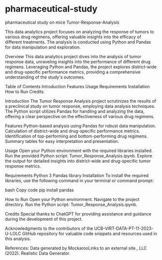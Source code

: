 # pharmaceutical-study
pharmaceutical study on mice
Tumor-Response-Analysis

This data analytics project focuses on analyzing the response of tumors to various drug regimens, offering valuable insights into the efficacy of different treatments. The analysis is conducted using Python and Pandas for data manipulation and exploration.

Overview
This data analytics project dives into the analysis of tumor response data, unraveling insights into the performance of different drug regimens. Leveraging Python and Pandas, the project explores district-wide and drug-specific performance metrics, providing a comprehensive understanding of the study's outcomes.

Table of Contents
Introduction
Features
Usage
Requirements
Installation
How to Run
Credits

Introduction
The Tumor Response Analysis project scrutinizes the results of a preclinical study on tumor response, employing data analysis techniques. The Python script utilizes Pandas for handling and analyzing the data, offering a clear perspective on the effectiveness of various drug regimens.

Features
Python-based analysis using Pandas for robust data manipulation.
Calculation of district-wide and drug-specific performance metrics.
Identification of top-performing and bottom-performing drug regimens.
Summary tables for easy interpretation and presentation.

Usage
Open your Python environment with the required libraries installed.
Run the provided Python script: Tumor_Response_Analysis.ipynb.
Explore the output for detailed insights into district-wide and drug-specific tumor response metrics.

Requirements
Python 3
Pandas library
Installation
To install the required libraries, use the following command in your terminal or command prompt:

bash
Copy code
pip install pandas

How to Run
Open your Python environment.
Navigate to the project directory.
Run the Python script: Tumor_Response_Analysis.ipynb.

Credits
Special thanks to ChatGPT for providing assistance and guidance during the development of this project.

Acknowledgments to the contributors of the UCB-VIRT-DATA-PT-11-2023-U-LOLC GitHub repository for valuable code snippets and resources used in this analysis.

References: Data generated by MockarooLinks to an external site., LLC (2022). Realistic Data Generator.

